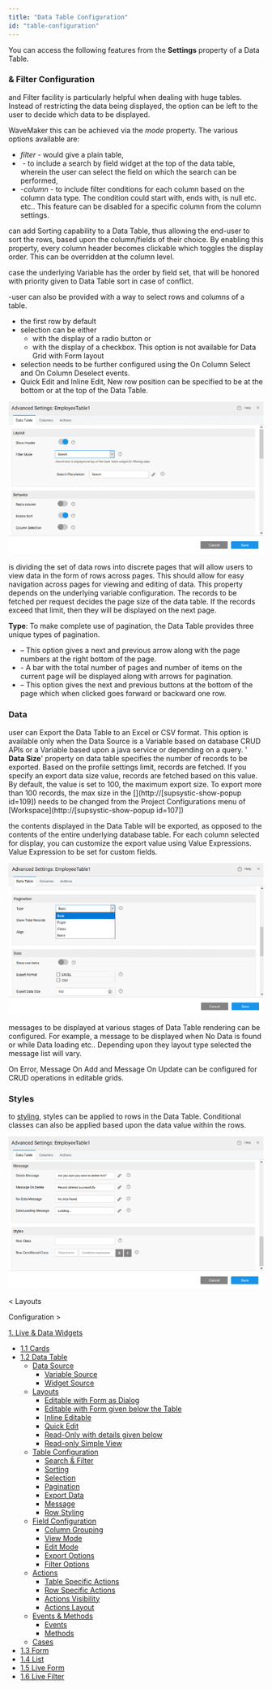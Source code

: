 ```yaml
---
title: "Data Table Configuration"
id: "table-configuration"
---
```


You can access the following features from the **Settings** property of a Data Table.

### & Filter Configuration

and Filter facility is particularly helpful when dealing with huge tables. Instead of restricting the data being displayed, the option can be left to the user to decide which data to be displayed.

WaveMaker this can be achieved via the _mode_ property. The various options available are:

- _filter_ - would give a plain table,
-  - to include a search by field widget at the top of the data table, wherein the user can select the field on which the search can be performed,
- _\-column_ - to include filter conditions for each column based on the column data type. The condition could start with, ends with, is null etc. etc.. This feature can be disabled for a specific column from the column settings.

can add Sorting capability to a Data Table, thus allowing the end-user to sort the rows, based upon the column/fields of their choice. By enabling this property, every column header becomes clickable which toggles the display order. This can be overridden at the column level.

case the underlying Variable has the order by field set, that will be honored with priority given to Data Table sort in case of conflict.

\-user can also be provided with a way to select rows and columns of a table.

- the first row by default
- selection can be either
    - with the display of a radio button or
    - with the display of a checkbox. This option is not available for Data Grid with Form layout
- selection needs to be further configured using the On Column Select and On Column Deselect events.
- Quick Edit and Inline Edit, New row position can be specified to be at the bottom or at the top of the Data Table.

[![](../assets/table-config1.png)](../assets/table-config1.png)

is dividing the set of data rows into discrete pages that will allow users to view data in the form of rows across pages. This should allow for easy navigation across pages for viewing and editing of data. This property depends on the underlying variable configuration. The records to be fetched per request decides the page size of the data table. If the records exceed that limit, then they will be displayed on the next page.

**Type**: To make complete use of pagination, the Data Table provides three unique types of pagination.

- – This option gives a next and previous arrow along with the page numbers at the right bottom of the page.
- \- A bar with the total number of pages and number of items on the current page will be displayed along with arrows for pagination.
- – This option gives the next and previous buttons at the bottom of the page which when clicked goes forward or backward one row.

### Data

user can Export the Data Table to an Excel or CSV format. This option is available only when the Data Source is a Variable based on database CRUD APIs or a Variable based upon a java service or depending on a query. ' **Data Size**' property on data table specifies the number of records to be exported. Based on the profile settings limit, records are fetched. If you specify an export data size value, records are fetched based on this value. By default, the value is set to 100, the maximum export size. To export more than 100 records, the max size in the [](http://[supsystic-show-popup id=109]) needs to be changed from the Project Configurations menu of [Workspace](http://[supsystic-show-popup id=107])

the contents displayed in the Data Table will be exported, as opposed to the contents of the entire underlying database table. For each column selected for display, you can customize the export value using Value Expressions. Value Expression to be set for custom fields.

[![](../assets/table-config2.png)](../assets/table-config2.png)

messages to be displayed at various stages of Data Table rendering can be configured. For example, a message to be displayed when No Data is found or while Data loading etc.. Depending upon they layout type selected the message list will vary.

On Error, Message On Add and Message On Update can be configured for CRUD operations in editable grids.

### Styles

to [styling](/learn/app-development/widgets/datalive/datatable/field-configuration/#styling), styles can be applied to rows in the Data Table. Conditional classes can also be applied based upon the data value within the rows.

[![](../assets/table-config3.png)](../assets/table-config3.png)

< Layouts

Configuration >

[1\. Live & Data Widgets](/learn/app-development/widgets/widget-library/#data-live)

- [1.1 Cards](/learn/app-development/widgets/datalive/cards/)
- [1.2 Data Table](/learn/app-development/widgets/datalive/data-table/)
    - [Data Source](/learn/app-development/widgets/datalive/datatable/data-source/)
        - [Variable Source](/learn/app-development/widgets/datalive/datatable/data-source/#variable-source)
        - [Widget Source](/learn/app-development/widgets/datalive/datatable/data-source/#widget-source)
    - [Layouts](/learn/app-development/widgets/datalive/datatable/layouts/)
        - [Editable with Form as Dialog](/learn/app-development/widgets/datalive/datatable/layouts/#efd)
        - [Editable with Form given below the Table](/learn/app-development/widgets/datalive/datatable/layouts/#efb)
        - [Inline Editable](/learn/app-development/widgets/datalive/datatable/layouts/#edi)
        - [Quick Edit](/learn/app-development/widgets/datalive/datatable/layouts/#edq)
        - [Read-Only with details given below](/learn/app-development/widgets/datalive/datatable/layouts/#rof)
        - [Read-only Simple View](/learn/app-development/widgets/datalive/datatable/layouts/#ros)
    - [Table Configuration](/learn/app-development/widgets/datalive/datatable/table-configuration/)
        - [Search & Filter](#search-n-filter)
        - [Sorting](#sorting)
        - [Selection](#selection)
        - [Pagination](#pagin)
        - [Export Data](#export-data)
        - [Message](#message)
        - [Row Styling](#row-style)
    - [Field Configuration](/learn/app-development/widgets/datalive/datatable/field-configuration/)
        - [Column Grouping](/learn/app-development/widgets/datalive/datatable/field-configuration/#grouping)
        - [View Mode](/learn/app-development/widgets/datalive/datatable/field-configuration/#view-mode)
        - [Edit Mode](/learn/app-development/widgets/datalive/datatable/field-configuration/#edit-mode)
        - [Export Options](/learn/app-development/widgets/datalive/datatable/field-configuration/#export)
        - [Filter Options](/learn/app-development/widgets/datalive/datatable/field-configuration/#filtering)
    - [Actions](/learn/app-development/widgets/datalive/datatable/actions/)
        - [Table Specific Actions](/learn/app-development/widgets/datalive/datatable/actions/#table-actions)
        - [Row Specific Actions](/learn/app-development/widgets/datalive/datatable/actions/#row-actions)
        - [Actions Visibility](/learn/app-development/widgets/datalive/datatable/actions/#actions-visibility)
        - [Actions Layout](/learn/app-development/widgets/datalive/datatable/actions/#actions-layout)
    - [Events & Methods](/learn/app-development/widgets/datalive/datatable/datatable-events-methods/)
        - [Events](/learn/app-development/widgets/datalive/datatable/datatable-events-methods/#events)
        - [Methods](/learn/app-development/widgets/datalive/datatable/datatable-events-methods/#methods)
    - [Cases](/learn/app-development/widgets/datalive/datatable/data-table-use-cases/)
- [1.3 Form](/learn/app-development/widgets/datalive/form/)
- [1.4 List](/learn/app-development/widgets/datalive/list/)
- [1.5 Live Form](/learn/app-development/widgets/datalive/live-form/)
- [1.6 Live Filter](/learn/app-development/widgets/datalive/live-filter/)
